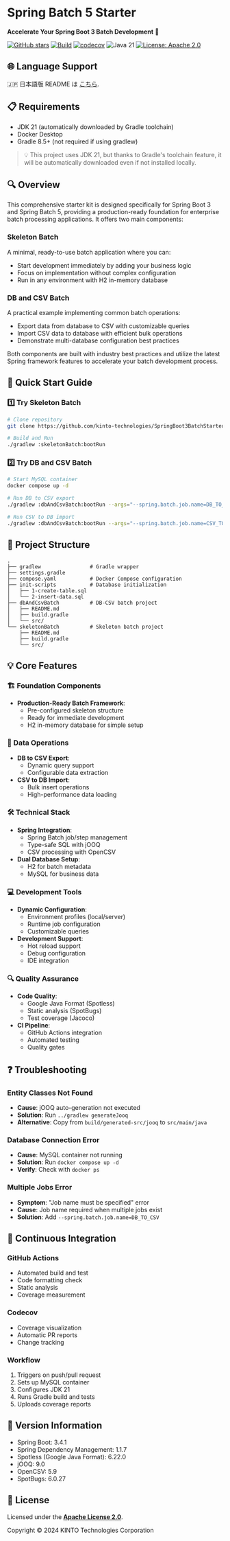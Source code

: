 # Spring Batch 5 Starter

**Accelerate Your Spring Boot 3 Batch Development** 🚀


[![GitHub stars](https://img.shields.io/github/stars/kinto-technologies/SpringBoot3BatchStarter?style=social)](https://github.com/kinto-technologies/SpringBoot3BatchStarter/stargazers)
[![Build](https://github.com/kinto-technologies/SpringBoot3BatchStarter/actions/workflows/build.yml/badge.svg)](https://github.com/kinto-technologies/SpringBoot3BatchStarter/actions/workflows/build.yml)
[![codecov](https://codecov.io/gh/kinto-technologies/SpringBoot3BatchStarter/branch/main/graph/badge.svg)](https://codecov.io/gh/kinto-technologies/SpringBoot3BatchStarter)
![Java 21](https://img.shields.io/badge/Java-21%2B-blue)
[![License: Apache 2.0](https://img.shields.io/badge/License-Apache%202.0-CC2233.svg)](https://opensource.org/licenses/Apache-2.0)

## 🌐 Language Support
🇯🇵 日本語版 README は [こちら](README.ja.md).

## 📋 Requirements
- JDK 21 (automatically downloaded by Gradle toolchain)
- Docker Desktop
- Gradle 8.5+ (not required if using gradlew)

> 💡 This project uses JDK 21, but thanks to Gradle's toolchain feature, it will be automatically downloaded even if not installed locally.

## 🔍 Overview

This comprehensive starter kit is designed specifically for Spring Boot 3 and Spring Batch 5, providing a production-ready foundation for enterprise batch processing applications. It offers two main components:

### Skeleton Batch
A minimal, ready-to-use batch application where you can:

- Start development immediately by adding your business logic
- Focus on implementation without complex configuration
- Run in any environment with H2 in-memory database

### DB and CSV Batch
A practical example implementing common batch operations:

- Export data from database to CSV with customizable queries
- Import CSV data to database with efficient bulk operations
- Demonstrate multi-database configuration best practices

Both components are built with industry best practices and utilize the latest Spring framework features to accelerate your batch development process.

## 🚀 Quick Start Guide

### 1️⃣ Try Skeleton Batch
```bash
# Clone repository
git clone https://github.com/kinto-technologies/SpringBoot3BatchStarter.git

# Build and Run
./gradlew :skeletonBatch:bootRun
```

### 2️⃣ Try DB and CSV Batch
```bash
# Start MySQL container
docker compose up -d

# Run DB to CSV export
./gradlew :dbAndCsvBatch:bootRun --args="--spring.batch.job.name=DB_TO_CSV --spring.profiles.active=local"

# Run CSV to DB import
./gradlew :dbAndCsvBatch:bootRun --args="--spring.batch.job.name=CSV_TO_DB --spring.profiles.active=local"
```

## 📁 Project Structure
```text
.
├── gradlew                # Gradle wrapper
├── settings.gradle
├── compose.yaml           # Docker Compose configuration
├── init-scripts           # Database initialization
│   ├── 1-create-table.sql
│   └── 2-insert-data.sql
├── dbAndCsvBatch          # DB-CSV batch project
│   ├── README.md
│   ├── build.gradle
│   └── src/
└── skeletonBatch          # Skeleton batch project
    ├── README.md
    ├── build.gradle
    └── src/
```

## 💡 Core Features

### 🏗️ Foundation Components
- **Production-Ready Batch Framework**:
    - Pre-configured skeleton structure
    - Ready for immediate development
    - H2 in-memory database for simple setup

### 🔄 Data Operations
- **DB to CSV Export**:
    - Dynamic query support
    - Configurable data extraction
- **CSV to DB Import**:
    - Bulk insert operations
    - High-performance data loading

### 🛠️ Technical Stack
- **Spring Integration**:
    - Spring Batch job/step management
    - Type-safe SQL with jOOQ
    - CSV processing with OpenCSV
- **Dual Database Setup**:
    - H2 for batch metadata
    - MySQL for business data

### 💻 Development Tools
- **Dynamic Configuration**:
    - Environment profiles (local/server)
    - Runtime job configuration
    - Customizable queries
- **Development Support**:
    - Hot reload support
    - Debug configuration
    - IDE integration

### 🔍 Quality Assurance
- **Code Quality**:
    - Google Java Format (Spotless)
    - Static analysis (SpotBugs)
    - Test coverage (Jacoco)
- **CI Pipeline**:
    - GitHub Actions integration
    - Automated testing
    - Quality gates

## ❓ Troubleshooting

### Entity Classes Not Found
- **Cause**: jOOQ auto-generation not executed
- **Solution**: Run `../gradlew generateJooq`
- **Alternative**: Copy from `build/generated-src/jooq` to `src/main/java`

### Database Connection Error
- **Cause**: MySQL container not running
- **Solution**: Run `docker compose up -d`
- **Verify**: Check with `docker ps`

### Multiple Jobs Error
- **Symptom**: "Job name must be specified" error
- **Cause**: Job name required when multiple jobs exist
- **Solution**: Add `--spring.batch.job.name=DB_TO_CSV`

## 🔄 Continuous Integration

### GitHub Actions
- Automated build and test
- Code formatting check
- Static analysis
- Coverage measurement

### Codecov
- Coverage visualization
- Automatic PR reports
- Change tracking

### Workflow
1. Triggers on push/pull request
2. Sets up MySQL container
3. Configures JDK 21
4. Runs Gradle build and tests
5. Uploads coverage reports

## 📌 Version Information
- Spring Boot: 3.4.1
- Spring Dependency Management: 1.1.7
- Spotless (Google Java Format): 6.22.0
- jOOQ: 9.0
- OpenCSV: 5.9
- SpotBugs: 6.0.27

## 📜 License
Licensed under the **[Apache License 2.0](https://www.apache.org/licenses/LICENSE-2.0)**.

Copyright © 2024 KINTO Technologies Corporation
